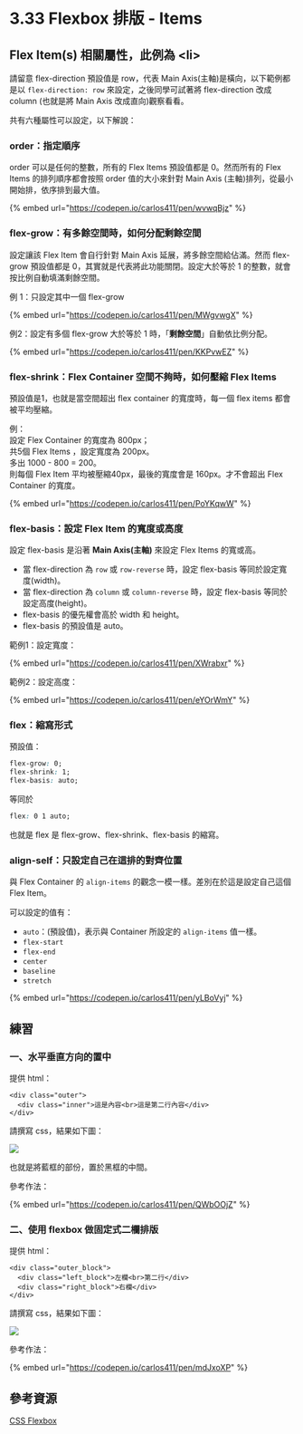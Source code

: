 # 3.33 Flexbox 排版 - Items

## Flex Item(s) 相關屬性，此例為 \<li>

請留意 flex-direction 預設值是 row，代表 Main Axis(主軸)是橫向，以下範例都是以 `flex-direction: row` 來設定，之後同學可試著將 flex-direction 改成 column (也就是將 Main Axis 改成直向)觀察看看。

共有六種屬性可以設定，以下解說：

### order：指定順序

order 可以是任何的整數，所有的 Flex Items 預設值都是 0。然而所有的 Flex Items 的排列順序都會按照 order 值的大小來針對 Main Axis (主軸)排列，從最小開始排，依序排到最大值。

{% embed url="https://codepen.io/carlos411/pen/wvwqBjz" %}



### flex-grow：有多餘空間時，如何分配剩餘空間

設定讓該 Flex Item 會自行針對 Main Axis 延展，將多餘空間給佔滿。然而 flex-grow 預設值都是 0，其實就是代表將此功能關閉。設定大於等於 1 的整數，就會按比例自動填滿剩餘空間。

例 1：只設定其中一個 flex-grow

{% embed url="https://codepen.io/carlos411/pen/MWgvwgX" %}

例2：設定有多個 flex-grow 大於等於 1 時，「**剩餘空間**」自動依比例分配。

{% embed url="https://codepen.io/carlos411/pen/KKPvwEZ" %}



### flex-shrink：Flex Container 空間不夠時，如何壓縮 Flex Items

預設值是1，也就是當空間超出 flex container 的寬度時，每一個 flex items 都會被平均壓縮。

例：\
設定 Flex Container 的寬度為 800px；\
共5個 Flex Items ，設定寬度為 200px。\
多出 1000 - 800 = 200。\
則每個 Flex Item 平均被壓縮40px，最後的寬度會是 160px。才不會超出 Flex Container 的寬度。

{% embed url="https://codepen.io/carlos411/pen/PoYKqwW" %}



### flex-basis：設定 Flex Item 的寬度或高度

設定 flex-basis 是沿著 **Main Axis(主軸)** 來設定 Flex Items 的寬或高。

* 當 flex-direction 為 `row` 或 `row-reverse` 時，設定 flex-basis 等同於設定寬度(width)。
* 當 flex-direction 為 `column` 或 `column-reverse` 時，設定 flex-basis 等同於設定高度(height)。
* flex-basis 的優先權會高於 width 和 height。
* flex-basis 的預設值是 auto。



範例1：設定寬度：

{% embed url="https://codepen.io/carlos411/pen/XWrabxr" %}



範例2：設定高度：

{% embed url="https://codepen.io/carlos411/pen/eYOrWmY" %}



### flex：縮寫形式

預設值：

```css
flex-grow: 0;
flex-shrink: 1;
flex-basis: auto;
```

等同於

```css
flex: 0 1 auto;
```

也就是 flex 是 flex-grow、flex-shrink、flex-basis 的縮寫。



### align-self：只設定自己在這排的對齊位置

與 Flex Container 的 `align-items` 的觀念一模一樣。差別在於這是設定自己這個 Flex Item。

可以設定的值有：

* `auto`：(預設值)，表示與 Container 所設定的 `align-items` 值一樣。
* `flex-start`
* `flex-end`
* `center`
* `baseline`
* `stretch`

{% embed url="https://codepen.io/carlos411/pen/yLBoVyj" %}



## 練習

### 一、水平垂直方向的置中

提供 html：

```markup
<div class="outer">
  <div class="inner">這是內容<br>這是第二行內容</div>
</div>
```

請撰寫 css，結果如下圖：

![](../.gitbook/assets/flexbox\_center\_block.png)

也就是將藍框的部份，置於黑框的中間。



參考作法：

{% embed url="https://codepen.io/carlos411/pen/QWbOOjZ" %}



### 二、使用 flexbox 做固定式二欄排版

提供 html：

```markup
<div class="outer_block">
  <div class="left_block">左欄<br>第二行</div>
  <div class="right_block">右欄</div>
</div>
```

請撰寫 css，結果如下圖：

![](../.gitbook/assets/flexbox\_two\_columns.png)



參考作法：

{% embed url="https://codepen.io/carlos411/pen/mdJxoXP" %}



## 參考資源

[CSS Flexbox](https://www.w3schools.com/css/css3\_flexbox.asp)
